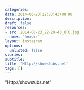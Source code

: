 ```yaml
---
categories:
date: 2014-06-23T22:20:43+00:00
description:
draft: false
resources:
- src: 2014-06-23_22-20-43_UTC.jpg
  name: "header"
layout: instagram
options:
  unlisted: false
stories:
subtitle:
title: "Http://showstubs.net"
tags: []
---
```


"Http://showstubs.net"
